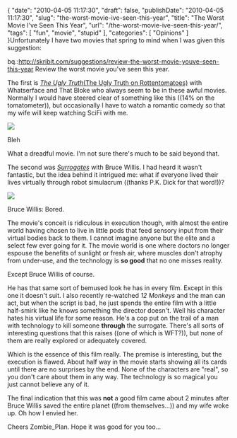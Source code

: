 {
    "date": "2010-04-05 11:17:30",
    "draft": false,
    "publishDate": "2010-04-05 11:17:30",
    "slug": "the-worst-movie-ive-seen-this-year",
    "title": "The Worst Movie I've Seen This Year",
    "url": "\/the-worst-movie-ive-seen-this-year\/",
    "tags": [
        "fun",
        "movie",
        "stupid"
    ],
    "categories": [
        "Opinions"
    ]
}Unfortunately I have two movies that spring to mind when I was given
this suggestion:

bq.:http://skribit.com/suggestions/review-the-worst-movie-youve-seen-this-year
Review the worst movie you've seen this year.

The first is [*The Ugly Truth*(The Ugly Truth on
Rottentomatoes)](http://au.rottentomatoes.com/m/ugly_truth/) with
Whatserface and That Bloke who always seem to be in these awful movies.
Normally I would have steered clear of something like this ((14% on the
tomatometer![]())), but occasionally I have to watch a romantic comedy
so that my wife will keep watching SciFi with me.

![](//turbo.geekorium.com.au/images/File-Ugly_truth.jpg)

Bleh

What a dreadful movie. I'm not sure there's much to be said beyond that.

The second was
[*Surrogates*](http://au.rottentomatoes.com/m/10009598-surrogates/) with
Bruce Willis. I had heard it wasn't fantastic, but the idea behind it
intrigued me: what if everyone lived their lives virtually through robot
simulacrum ((thanks P.K. Dick for that word!))?

![](//turbo.geekorium.com.au/images/File-Surrogates2009MP.jpg)

Bruce Willis: Bored.

The movie's conceit is ridiculous in execution though, with almost the
entire world having chosen to live in little pods that feed sensory
input from their virtual bodies back to them. I cannot imagine anyone
but the elite and a select few ever going for it. The movie world is one
where doctors no longer espouse the benefits of sunlight or fresh air,
where muscles don't atrophy from under-use, and the technology is **so
good** that no one misses reality.

Except Bruce Willis of course.

He has that same sort of bemused look he has in every film. Except in
this one it doesn't suit. I also recently re-watched *12 Monkeys* and
the man can act, but when the script is bad, he just spends the entire
film with a little half-smirk like he knows something the director
doesn't. Well his character hates his virtual life for some reason. He's
a cop put on the trail of a man with technology to kill someone
**through** the surrogate. There's all sorts of interesting questions
that this raises ((one of which is WFT?)), but none of them are really
explored or adequately covered.

Which is the essence of this film really. The premise is interesting,
but the execution is flawed. About half way in the movie starts showing
all its cards until there are no surprises by the end. None of the
characters are "real", so you don't care about them in any way. The
technology is so magical you just cannot believe any of it.

The final indication that this was **not** a good film came about 2
minutes after Bruce Willis saved the entire planet ((from
themselves...)) and my wife woke up. Oh how I envied her.

Cheers Zombie\_Plan. Hope it was good for you too...